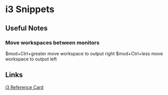 # i3 Snippets

## Useful Notes

### Move workspaces between monitors

$mod+Ctrl+greater move workspace to output right
$mod+Ctrl+less move workspace to output left

## Links

[i3 Reference Card](https://i3wm.org/docs/refcard.html)
